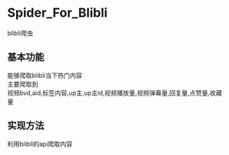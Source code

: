 # Spider_For_Blibli
blibli爬虫  
## 基本功能  
能够爬取blibli当下热门内容  
主要爬取到  
视频bvd,aid,标签内容,up主,up主id,视频播放量,视频弹幕量,回复量,点赞量,收藏量  
## 实现方法  
利用blibli的api爬取内容  

